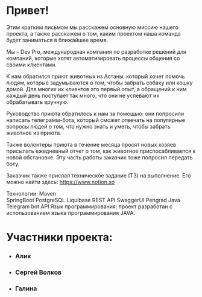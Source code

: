 # Привет!

Этим кратким письмом мы расскажем основную миссию нашего проекта, а также расскажем о том, каким проектом наша команда будет заниматься в ближайшее время.

Мы – Dev Pro, международная компания по разработке решений для компаний, которые хотят автоматизировать процессы общения со своими клиентами.

К нам обратился приют животных из Астаны, который хочет помочь людям, которые задумываются о том, чтобы забрать собаку или кошку домой. Для многих их клиентов это первый опыт, а обращений к ним каждый день поступает так много, что они не успевают их обрабатывать вручную.

Руководство приюта обратилось к нам за помощью: они попросили написать телеграмм-бота, который сможет отвечать на популярные вопросы людей о том, что нужно знать и уметь, чтобы забрать животное из приюта.

Также волонтеры приюта в течение месяца просят новых хозяев присылать ежедневный отчет о том, как животное приспосабливается к новой обстановке. Эту часть работы заказчик тоже попросил передать боту.

Заказчик также прислал техническое задание (ТЗ) на выполнение. Его можно найти здесь: https://www.notion.so

Технологии:
 Maven                   
 SpringBoot
 PostgreSQL
 Liquibase
 REST API
 SwaggerUI
 Pengrad Java Telegram bot API
 Язык программирования: проект разработан с использованием языка программирования JAVA.



# Участники проекта:
- ### Алик
- ### Сергей Волков
- ### Галина
